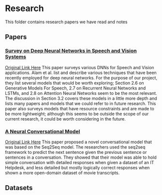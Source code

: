 # Research

This folder contains research papers we have read and notes
## Papers

### [Survey on Deep Neural Networks in Speech and Vision Systems](Survey_on_Deep_Neural_Networks_in_Speech_and_Vision_Systems.pdf)

[Original Link Here](https://arxiv.org/abs/1908.07656)
This paper surveys various DNNs for Speech and Vision applications. Alam et al. list and describe various techniques that have been recently employed for deep neural networks. For the purpose of our project, they list several models that would be worth exploring; Section 2.6 on Generative Models For Speech, 2.7 on Recurrent Neural Networks and LSTMs, and 2.8 on Attention Neural Networks seem to be the most relevant. The discussion in Section 3.2 covers these models in a little more depth and lists many papers and models that we could refer to in future research. This paper also surveys models that have resource constraints and are made to be more lightweight; although this seems to be outside the scope of our current research, it could be worth considering in the future. 

### [A Neural Conversational Model](A_Neural_Conversational_Model)

[Original Link Here](https://arxiv.org/abs/1506.05869)
This paper proposed a novel conversational model that was based on the Seq2Seq model. The researchers used the seq2seq framework to predict the next sentence given the previous sentence or sentences in a conversation. They showed that their model was able to hold simple conversation with detailed responses when given a dataset of an IT Helpdesk, and less detailed but mostly logically correct responses when shown a more open-domain dataset of movie transcripts.


## Datasets






